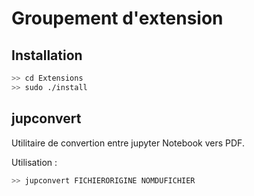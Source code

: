 # Groupement d'extension

## Installation

```Bash
>> cd Extensions
>> sudo ./install
```


## jupconvert
Utilitaire de convertion entre jupyter Notebook vers PDF.  

Utilisation :  
```Bash
>> jupconvert FICHIERORIGINE NOMDUFICHIER
```

